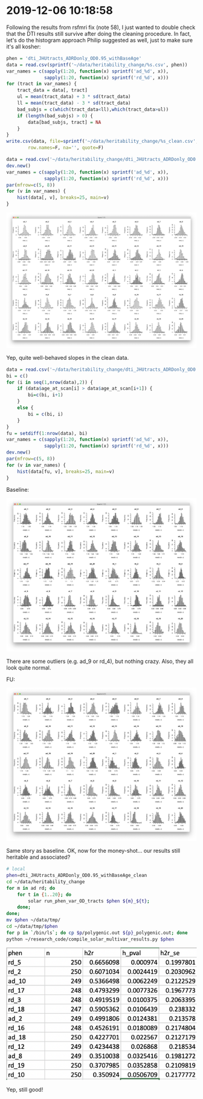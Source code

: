 # 2019-12-06 10:18:58

Following the results from rsfmri fix (note 58), I just wanted to double check
that the DTI results still survive after doing the cleaning procedure. In fact,
let's do the histogram approach Philip suggested as well, just to make sure it's
all kosher:

```r
phen = 'dti_JHUtracts_ADRDonly_OD0.95_withBaseAge'
data = read.csv(sprintf('~/data/heritability_change/%s.csv', phen))
var_names = c(sapply(1:20, function(x) sprintf('ad_%d', x)),
              sapply(1:20, function(x) sprintf('rd_%d', x)))
for (tract in var_names) {
    tract_data = data[, tract]
    ul = mean(tract_data) + 3 * sd(tract_data)
    ll = mean(tract_data) - 3 * sd(tract_data)
    bad_subjs = c(which(tract_data<ll),which(tract_data>ul))
    if (length(bad_subjs) > 0) {
        data[bad_subjs, tract] = NA
    }
}
write.csv(data, file=sprintf('~/data/heritability_change/%s_clean.csv', phen),
        row.names=F, na='', quote=F)
```


```r
data = read.csv('~/data/heritability_change/dti_JHUtracts_ADRDonly_OD0.95_withBaseAge_clean.csv')
dev.new()
var_names = c(sapply(1:20, function(x) sprintf('ad_%d', x)),
              sapply(1:20, function(x) sprintf('rd_%d', x)))
par(mfrow=c(5, 8))
for (v in var_names) {
    hist(data[, v], breaks=25, main=v)
}
```

![](images/2019-12-06-11-03-07.png)

Yep, quite well-behaved slopes in the clean data.

```r
data = read.csv('~/data/heritability_change/dti_JHUtracts_ADRDonly_OD0.95_twoTimePoints_noOtherDX.csv')
bi = c()
for (i in seq(1,nrow(data),2)) {
    if (data$age_at_scan[i] > data$age_at_scan[i+1]) {
        bi=c(bi, i+1)
    }
    else {
        bi = c(bi, i)
    }
}
fu = setdiff(1:nrow(data), bi)
var_names = c(sapply(1:20, function(x) sprintf('ad_%d', x)),
              sapply(1:20, function(x) sprintf('rd_%d', x)))
dev.new()
par(mfrow=c(5, 8))
for (v in var_names) {
    hist(data[fu, v], breaks=25, main=v)
}
```

Baseline:

![](images/2019-12-06-11-04-54.png)

There are some outliers (e.g. ad_9 or rd_4), but nothing crazy. Also, they all
look quite normal.

FU:

![](images/2019-12-06-11-06-07.png)

Same story as baseline. OK, now for the money-shot... our results still
heritable and associated?

```bash
# local
phen=dti_JHUtracts_ADRDonly_OD0.95_withBaseAge_clean
cd ~/data/heritability_change
for m in ad rd; do
    for t in {1..20}; do
        solar run_phen_var_OD_tracts $phen ${m}_${t};
    done;
done;
mv $phen ~/data/tmp/
cd ~/data/tmp/$phen
for p in `/bin/ls`; do cp $p/polygenic.out ${p}_polygenic.out; done
python ~/research_code/compile_solar_multivar_results.py $phen
```

![](images/2019-12-06-11-35-35.png)

Yep, still good!
